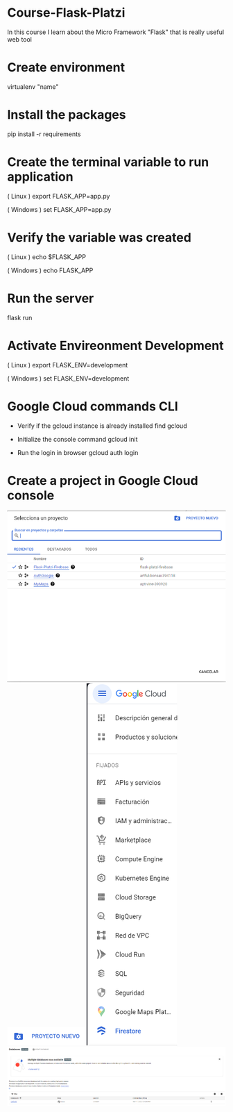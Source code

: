 # Course-Flask-Platzi
In this course I learn about the Micro Framework "Flask" that is really useful web tool

# Create environment
virtualenv "name"

# Install the packages
pip install -r requirements

# Create the terminal variable to run application
( Linux )
export FLASK_APP=app.py

( Windows )
set FLASK_APP=app.py

# Verify the variable was created
( Linux )
echo $FLASK_APP

( Windows )
echo FLASK_APP

# Run the server 
flask run

# Activate Envireonment Development
( Linux )
export FLASK_ENV=development

( Windows )
set FLASK_ENV=development

# Google Cloud commands CLI
- Verify if the gcloud instance is already installed
find gcloud

- Initialize the console command
gcloud init

- Run the login in browser
gcloud auth login 

# Create a project in Google Cloud console
<img src = "https://github.com/Redotola/Curso-Flask-Platzi/blob/main/assets/gcloud.png">


<img src = "https://github.com/Redotola/Curso-Flask-Platzi/blob/main/assets/gcloud1.png">

<img src = "https://github.com/Redotola/Curso-Flask-Platzi/blob/main/assets/gcloud2.png">

<img src = "https://github.com/Redotola/Curso-Flask-Platzi/blob/main/assets/gcloud3.png">